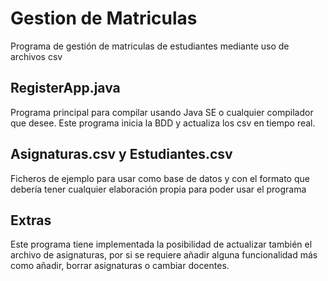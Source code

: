 # Gestion de Matriculas
Programa de gestión de matriculas de estudiantes mediante uso de archivos csv
## RegisterApp.java
Programa principal para compilar usando Java SE o cualquier compilador que desee. Este programa inicia la BDD y actualiza los csv en tiempo real.
## Asignaturas.csv y Estudiantes.csv
Ficheros de ejemplo para usar como base de datos y con el formato que debería tener cualquier elaboración propia para poder usar el programa

## Extras
Este programa tiene implementada la posibilidad de actualizar también el archivo de asignaturas, por si se requiere añadir alguna funcionalidad más como añadir, borrar asignaturas o cambiar docentes.
